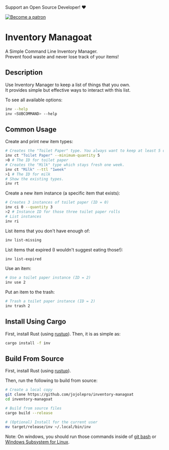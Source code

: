 Support an Open Source Developer! :hearts:  

[![Become a patron](https://c5.patreon.com/external/logo/become_a_patron_button.png)](https://www.patreon.com/jojolepro)

# Inventory Managoat
A Simple Command Line Inventory Manager.  
Prevent food waste and never lose track of your items!

## Description
Use Inventory Manager to keep a list of things that you own.  
It provides simple but effective ways to interact with this list.  

To see all available options:
```sh
inv --help
inv <SUBCOMMAND> --help
```

## Common Usage

Create and print new item types:
```sh
# Creates the "Toilet Paper" type. You always want to keep at least 5 of those.
inv ct "Toilet Paper" --minimum-quantity 5
>0 # The ID for toilet paper
# Creates the "Milk" type which stays fresh one week.
inv ct "Milk" --ttl "1week"
>1 # The ID for milk
# Show the existing types.
inv rt
```

Create a new item instance (a specific item that exists):
```sh
# Creates 3 instances of toilet paper (ID = 0)
inv ci 0 --quantity 3
>2 # Instance ID for those three toilet paper rolls
# List instances
inv ri
```

List items that you don't have enough of:
```sh
inv list-missing
```

List items that expired (I wouldn't suggest eating those!):
```sh
inv list-expired
```

Use an item:
```sh
# Use a toilet paper instance (ID = 2)
inv use 2
```

Put an item to the trash:
```sh
# Trash a toilet paper instance (ID = 2)
inv trash 2
```

## Install Using Cargo
First, install Rust (using [rustup](https://rustup.rs/)).
Then, it is as simple as:
```sh
cargo install -f inv
```

## Build From Source
First, install Rust (using [rustup](https://rustup.rs/)).

Then, run the following to build from source:
```sh
# Create a local copy
git clone https://github.com/jojolepro/inventory-managoat
cd inventory-managoat

# Build from source files
cargo build --release

# (Optional) Install for the current user
mv target/release/inv ~/.local/bin/inv
```

Note: On windows, you should run those commands inside of [git bash](https://gitforwindows.org/) or [Windows Subsystem for Linux](https://docs.microsoft.com/en-us/windows/wsl/install-win10).

